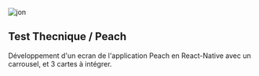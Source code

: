
![jon](https://github.com/user-attachments/assets/5c1d0839-b11a-4dc9-98ab-b039ebb229cc)

## Test Thecnique / Peach

Développement d'un ecran de l'application Peach en React-Native avec un carrousel, et 3 cartes à intégrer.
